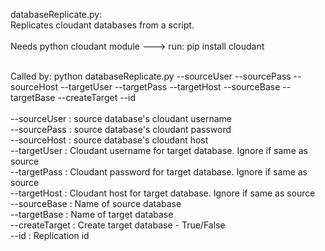 databaseReplicate.py:<br>Replicates cloudant databases from a script.<br>
<br>Needs python cloudant module ---> run: pip install cloudant<br>

<br>
Called by: python databaseReplicate.py --sourceUser --sourcePass --sourceHost --targetUser --targetPass --targetHost --sourceBase --targetBase --createTarget --id <br><br>
    --sourceUser : source database's cloudant username <br>
    --sourcePass : source database's cloudant password <br>
    --sourceHost : source database's cloudant host <br>
    --targetUser : Cloudant username for target database. Ignore if same as source <br>
    --targetPass : Cloudant password for target database. Ignore if same as source <br>
    --targetHost : Cloudant host for target database. Ignore if same as source <br>
    --sourceBase : Name of source database <br>
    --targetBase : Name of target database <br>
    --createTarget : Create target database - True/False <br>
    --id : Replication id <br>
